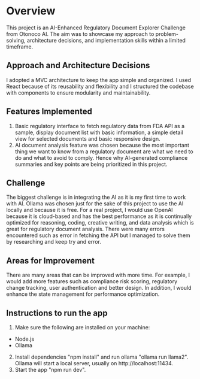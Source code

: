 # Overview

This project is an AI-Enhanced Regulatory Document Explorer Challenge from Otonoco AI. The aim was to showcase my approach to problem-solving, architecture decisions, and implementation skills within a limited timeframe.

## Approach and Architecture Decisions

I adopted a MVC architecture to keep the app simple and organized. I used React because of its reusability and flexibility and I structured the codebase with components to ensure modularity and maintainability.

## Features Implemented

1. Basic regulatory interface to fetch regulatory data from FDA API as a sample, display document list with basic information, a simple detail view for selected documents and basic responsive design.
2. AI document analysis feature was chosen because the most important thing we want to know from a regulatory document are what we need to do and what to avoid to comply. Hence why AI-generated compliance summaries and key points are being prioritized in this project.

## Challenge

The biggest challenge is in integrating the AI as it is my first time to work with AI. Ollama was chosen just for the sake of this project to use the AI locally and because it is free. For a real project, I would use OpenAI because it is cloud-based and has the best performance as it is continually optimized for reasoning, coding, creative writing, and data analysis which is great for regulatory document analysis. There were many errors encountered such as error in fetching the API but I managed to solve them by researching and keep try and error.

## Areas for Improvement

There are many areas that can be improved with more time. For example, I would add more features such as compliance risk scoring, regulatory change tracking, user authentication and better design. In addition, I would enhance the state management for performance optimization.


## Instructions to run the app

1. Make sure the following are installed on your machine:
  - Node.js
  - Ollama
2. Install dependencies "npm install" and run ollama "ollama run llama2". Ollama will start a local server, usually on http://localhost:11434.
3. Start the app "npm run dev".

